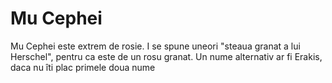 # Mu Cephei

Mu Cephei este extrem de rosie. I se spune uneori "steaua granat a lui
Herschel", pentru ca este de un rosu granat. Un nume alternativ ar fi Erakis,
daca nu îti plac primele doua nume
